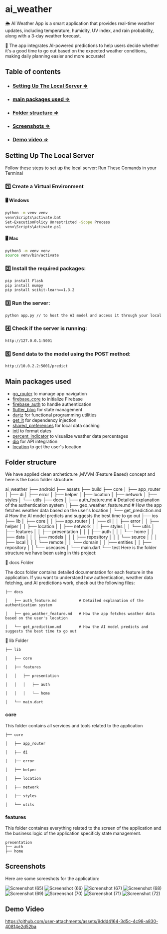 
# ai_weather
🌦 AI Weather App is a smart application that provides real-time weather updates, including temperature, humidity, UV index, and rain probability, along with a 3-day weather forecast.

🤖 The app integrates AI-powered predictions to help users decide whether it's a good time to go out based on the expected weather conditions, making daily planning easier and more accurate!

## Table of contents
- ### [Setting Up The Local Server =>](#setting-up-the-local-server)
- ### [main packages used =>](#main-packages-used)
- ### [Folder structure =>](#folder-structure)
- ### [Screenshots =>](#screenshots)
- ### [Demo video =>](#demo-video)


## Setting Up The Local Server
Follow these steps to set up the local server:
Run These Comands in your Terminal
### 1️⃣ Create a Virtual Environment
#### 🖥️ **Windows**
```sh
python -m venv venv
venv\Scripts\activate.bat
Set-ExecutionPolicy Unrestricted -Scope Process
venv\Scripts\Activate.ps1
```
#### 🖥️ **Mac**
```sh
python3 -m venv venv
source venv/bin/activate
```
### 2️⃣ Install the required packages:
```sh
pip install Flask
pip install numpy
pip install scikit-learn==1.3.2
```
### 3️⃣ Run the server:
```sh
python app.py // to host the AI model and access it through your local host on port 5001.
```
### 4️⃣ Check if the server is running:
```sh
http://127.0.0.1:5001
```
### 5️⃣ Send data to the model using the POST method:
```sh
http://10.0.2.2:5001/predict
```
## Main packages used

- [go_router](https://pub.dev/packages/go_router) to manage app navigation
- [firebase_core](https://pub.dev/packages/firebase_core) to initialize Firebase
- [firebase_auth](https://pub.dev/packages/firebase_auth) to handle authentication
- [flutter_bloc](https://pub.dev/packages/flutter_bloc) for state management
- [dartz](https://pub.dev/packages/dartz) for functional programming utilities
- [get_it](https://pub.dev/packages/get_it) for dependency injection
- [shared_preferences](https://pub.dev/packages/shared_preferences) for local data caching
- [intl](https://pub.dev/packages/intl) to format dates
- [percent_indicator](https://pub.dev/packages/percent_indicator) to visualize weather data percentages
- [dio](https://pub.dev/packages/dio) for API integration
- [location](https://pub.dev/packages/location) to get the user's location


## Folder structure
We have applied clean archeticture ,MVVM (Feature Based)  concept and here is the basic folder structure:

ai_weather
├── android
├── assets
├── build
├── core
│   ├── app_router
│   ├── di
│   ├── error
│   ├── helper
│   ├── location
│   ├── network
│   ├── styles
│   └── utils
├── docs
│   ├── auth_feature.md          # Detailed explanation of the authentication system
│   ├── geo_weather_feature.md   # How the app fetches weather data based on the user's location
│   └── get_prediction.md        # How the AI model predicts and suggests the best time to go out
├── ios
├── lib
│   ├── core
│   │   ├── app_router
│   │   ├── di
│   │   ├── error
│   │   ├── helper
│   │   ├── location
│   │   ├── network
│   │   ├── styles
│   │   └── utils
│   ├── features
│   │   ├── presentation
│   │   │   ├── auth
│   │   │   └── home
│   │   ├── data
│   │   │   ├── models
│   │   │   ├── repository
│   │   │   └── source
│   │   │       ├── local
│   │   │       └── remote
│   │   └── domain
│   │       ├── entities
│   │       ├── repository
│   │       └── usecases
│   └── main.dart
└── test
Here is the folder structure we have been using in this project:

📂 docs Folder

The docs folder contains detailed documentation for each feature in the application.
If you want to understand how authentication, weather data fetching, and AI predictions work, check out the following files:
```
├── docs

│   ├── auth_feature.md          # Detailed explanation of the authentication system

│   ├── geo_weather_feature.md   # How the app fetches weather data based on the user's location

│   └── get_prediction.md        # How the AI model predicts and suggests the best time to go out
```

📂 lib Folder
```
├── lib

│   ├── core

│   ├── features

│   │   ├── presentation

│   │   │   ├── auth

│   │   │   └── home

│   └── main.dart
```
### core
This folder contains all services and tools related to the application
```
├── core

│   ├── app_router

│   ├── di

│   ├── error

│   ├── helper

│   ├── location

│   ├── network

│   ├── styles

│   └── utils                
```
### features
This folder containes everything related to the screen of the application and the business logic of the application specificly state management.
```
presentation
├── auth
├── home
```
## Screenshots
Here are some screeshots for the application:


![Screenshot (65)](https://github.com/user-attachments/assets/f9cda08c-b476-4a68-9a5b-a6ec7d759586)
![Screenshot (66)](https://github.com/user-attachments/assets/54b0dc3a-8884-49bc-bcbe-9493629a8c8a)
![Screenshot (67)](https://github.com/user-attachments/assets/52d21d88-8eb9-4253-8ca8-fcf0225ff73a)
![Screenshot (68)](https://github.com/user-attachments/assets/a147bd5a-3c9b-450b-b497-f153f74cb1c1)
![Screenshot (69)](https://github.com/user-attachments/assets/46f29452-393d-4d63-9c1d-38f3574f9c6e)
![Screenshot (70)](https://github.com/user-attachments/assets/56a6a58e-b7ac-4ed2-bc4f-d4a283689737)
![Screenshot (71)](https://github.com/user-attachments/assets/9ee72e6f-76ae-4ed0-91bf-1328156f107e)
![Screenshot (72)](https://github.com/user-attachments/assets/42cdb4ab-ad4a-4b97-87e0-88962fbc6029)

## Demo Video
https://github.com/user-attachments/assets/9ddd4164-3d5c-4c98-a830-40814e2d52ba
